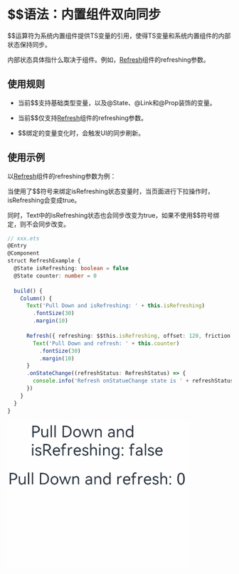 # $$语法：内置组件双向同步


$$运算符为系统内置组件提供TS变量的引用，使得TS变量和系统内置组件的内部状态保持同步。


内部状态具体指什么取决于组件。例如，[Refresh](../reference/arkui-ts/ts-container-refresh.md)组件的refreshing参数。


## 使用规则

- 当前$$支持基础类型变量，以及\@State、\@Link和\@Prop装饰的变量。

- 当前$$仅支持[Refresh](../reference/arkui-ts/ts-container-refresh.md)组件的refreshing参数。

- $$绑定的变量变化时，会触发UI的同步刷新。


## 使用示例

以[Refresh](../reference/arkui-ts/ts-container-refresh.md)组件的refreshing参数为例：

当使用了$$符号来绑定isRefreshing状态变量时，当页面进行下拉操作时，isRefreshing会变成true。

同时，Text中的isRefreshing状态也会同步改变为true，如果不使用$$符号绑定，则不会同步改变。


```ts
// xxx.ets
@Entry
@Component
struct RefreshExample {
  @State isRefreshing: boolean = false
  @State counter: number = 0

  build() {
    Column() {
      Text('Pull Down and isRefreshing: ' + this.isRefreshing)
        .fontSize(30)
        .margin(10)

      Refresh({ refreshing: $$this.isRefreshing, offset: 120, friction: 100 }) {
        Text('Pull Down and refresh: ' + this.counter)
          .fontSize(30)
          .margin(10)
      }
      .onStateChange((refreshStatus: RefreshStatus) => {
        console.info('Refresh onStatueChange state is ' + refreshStatus)
      })
    }
  }
}
```


![](figures/refersh.gif)
